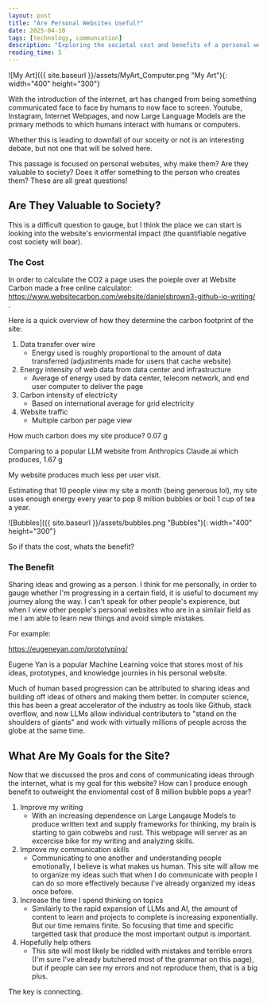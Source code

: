 ```yaml
---
layout: post
title: "Are Personal Websites Useful?"
date: 2025-04-10
tags: [technology, communcation]
description: "Exploring the societal cost and benefits of a personal website and digital communication."
reading_time: 5
---
```


![My Art]({{ site.baseurl }}/assets/MyArt_Computer.png "My Art"){: width="400" height="300"}

With the introduction of the internet, art has changed from being something communicated face to face by humans to now face to screen. Youtube, Instagram, Internet Webpages, and now Large Language Models are the primary methods to which humans interact with humans or computers. 

Whether this is leading to downfall of our soceity or not is an interesting debate, but not one that will be solved here. 

This passage is focused on personal websites, why make them? Are they valuable to society? Does it offer something to the person who creates them? These are all great questions!

## Are They Valuable to Society?

This is a difficult question to gauge, but I think the place we can start is looking into the website's enviormental impact (the quantifiable negative cost society will bear). 

### The Cost

In order to calculate the CO2 a page uses the poieple over at Website Carbon made a free online calculator: https://www.websitecarbon.com/website/danielsbrown3-github-io-writing/ .

Here is a quick overview of how they determine the carbon footprint of the site:

1. Data transfer over wire
    * Energy used is roughly proportional to the amount of data transferred (adjustments made for users that cache website)
2. Energy intensity of web data from data center and infrastructure
    * Average of energy used by data center, telecom network, and end user computer to deliver the page
3. Carbon intensity of electricity
    * Based on international average for grid electricity
4. Website traffic
    * Multiple carbon per page view 

How much carbon does my site produce?
0.07 g 

Comparing to a popular LLM website from Anthropics Claude.ai which produces,
1.67 g 

My website produces much less per user visit.

Estimating that 10 people view my site a month (being generous lol), my site uses enough energy every year to pop 8 million bubbles or boil 1 cup of tea a year.

![Bubbles]({{ site.baseurl }}/assets/bubbles.png "Bubbles"){: width="400" height="300"}

So if thats the cost, whats the benefit?

### The Benefit

Sharing ideas and growing as a person. I think for me personally, in order to gauge whether I'm progressing in a certain field, it is useful to document my journey along the way. I can't speak for other people's expierence, but when I view other people's personal websites who are in a similair field as me I am able to learn new things and avoid simple mistakes.

For example:

https://eugeneyan.com/prototyping/

Eugene Yan is a popular Machine Learning voice that stores most of his ideas, prototypes, and knowledge journies in his personal website. 

Much of human based progression can be attributed to sharing ideas and building off ideas of others and making them better. In computer science, this has been a great accelerator of the industry as tools like Github, stack overflow, and now LLMs allow individual contributers to "stand on the shoulders of giants" and work with virtually millions of people across the globe at the same time.

## What Are My Goals for the Site?

Now that we discussed the pros and cons of communicating ideas through the internet, what is my goal for this website? How can I produce enough benefit to outweight the enviomental cost of 8 million bubble pops a year?

1. Improve my writing
    * With an increasing dependence on Large Langauge Models to produce written text and supply frameworks for thinking, my brain is starting to gain cobwebs and rust. This webpage will server as an excercise bike for my writing and analyzing skills.
2. Improve my communication skills
    * Communicating to one another and understanding people emotionally, I believe is what makes us human. This site will allow me to organize my ideas such that when I do communicate with people I can do so more effectively because I've already organized my ideas once before.
3. Increase the time I spend thinking on topics
    * Similairly to the rapid expansion of LLMs and AI, the amount of content to learn and projects to complete is increasing exponentially. But our time remains finite. So focusing that time and specific targetted task that produce the most important output is important.
4. Hopefully help others
    * This site will most likely be riddled with mistakes and terrible errors (I'm sure I've already butchered most of the grammar on this page), but if people can see my errors and not reproduce them, that is a big plus. 


The key is connecting.